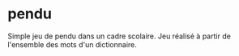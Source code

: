 # pendu
Simple jeu de pendu dans un cadre scolaire. Jeu réalisé à partir de l'ensemble des mots d'un dictionnaire.
